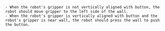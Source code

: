 
    - When the robot's gripper is not vertically aligned with button, the robot should move gripper to the left side of the wall.
    - When the robot's gripper is vertically aligned with button and the robot's gripper is near wall, the robot should press the wall to push the button.